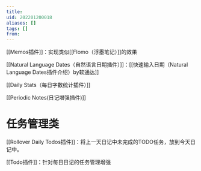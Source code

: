 ```yaml
---
title: 
uid: 202201200018
aliases: []
tags: []
from: 
---
```

[[Memos插件]]：实现类似[[Flomo（浮墨笔记）]]的效果

[[Natural Language Dates（自然语言日期插件）]]：[[快速输入日期（Natural Language Dates插件介绍）by软通达]]

[[Daily Stats（每日字数统计插件）]]

[[Periodic Notes(日记增强插件)]]

# 任务管理类
[[Rollover Daily Todos插件]]：将上一天日记中未完成的TODO任务，放到今天日记中。

[[Todo插件]]：针对每日日记的任务管理增强

